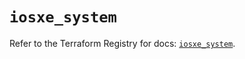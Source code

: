 # `iosxe_system`

Refer to the Terraform Registry for docs: [`iosxe_system`](https://registry.terraform.io/providers/ciscodevnet/iosxe/0.9.3/docs/resources/system).
